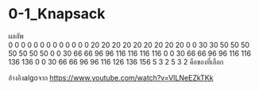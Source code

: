 # 0-1_Knapsack
ผลลัพ     
    0    0    0    0    0    0    0    0    0    0    0
    0    0   20   20   20   20   20   20   20   20   20
    0    0   30   30   50   50   50   50   50   50   50
    0    0   30   66   66   96   96  116  116  116  116
    0    0   30   66   66   96   96  116  116  136  136
    0    0   30   66   66   96   96  116  126  136  156
5 3 2
5 3 2 คือของที่เลือก

อ้างอิงalgoจาก https://www.youtube.com/watch?v=VILNeEZkTKk
